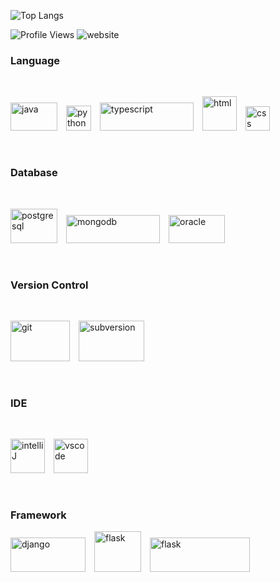![Top Langs](https://github-readme-stats.vercel.app/api/top-langs/?username=muratcanabay)

![Profile Views](https://komarev.com/ghpvc/?username=muratcanabay&color=brightgreen)
![website](https://img.shields.io/badge/muratcanabay.github.io-UP-brightgreen)

### Language

<br>

<img width="75" height="45" alt="java" src="https://user-images.githubusercontent.com/23099059/95229859-c4896a80-0809-11eb-8631-b3c13283fbaa.png">&emsp;<img width="40" alt="python" src="https://user-images.githubusercontent.com/23099059/95229876-c81cf180-0809-11eb-8470-6e54559a121d.png">&emsp;<img width="150" height="45" alt="typescript" src="https://user-images.githubusercontent.com/23099059/95229883-ca7f4b80-0809-11eb-9700-b9e476b52b0f.png">&emsp;<img width="55" alt="html" src="https://user-images.githubusercontent.com/23099059/95228467-0b766080-0808-11eb-9914-5d4f22370504.png">&emsp;<img width="39" alt="css" src="https://user-images.githubusercontent.com/23099059/95229671-83915600-0809-11eb-85df-4cf03392cc93.png">

<br>

### Database

<br>

<img width="75" height="55" alt="postgresql" src="https://user-images.githubusercontent.com/23099059/95229874-c81cf180-0809-11eb-8008-ef58147453b6.png">&emsp;<img width="150" height="45" alt="mongodb" src="https://user-images.githubusercontent.com/23099059/95229870-c7845b00-0809-11eb-8f8c-8af8a6cb45b6.png">&emsp;<img width="90" height="45" alt="oracle" src="https://user-images.githubusercontent.com/23099059/95239388-901aac00-0813-11eb-9612-cf6143d6b39e.png">

<br>

### Version Control

<br>

<img width="95" height="65" alt="git" src="https://user-images.githubusercontent.com/23099059/95237210-952a2c00-0810-11eb-93d0-4555a3c6899f.jpg">&emsp;<img width="105" height="65" alt="subversion" src="https://user-images.githubusercontent.com/23099059/95239232-52b61e80-0813-11eb-8d59-b9b7cfb0de8f.png">

<br>

### IDE

<br>

<img width="55" height="55" alt="intelliJ" src="https://user-images.githubusercontent.com/23099059/95239827-35358480-0814-11eb-83c1-a59b0f5d81ce.png">&emsp;<img width="55" height="55" alt="vscode" src="https://user-images.githubusercontent.com/23099059/95239883-48e0eb00-0814-11eb-80f6-f0b7ffdee891.png">

<br>

### Framework

<img width="120" height="55" alt="django" src="https://user-images.githubusercontent.com/23099059/95240251-cdcc0480-0814-11eb-9dbe-1b7966cb3267.png">&emsp;<img width="75" height="65" alt="flask" src="https://user-images.githubusercontent.com/23099059/95240271-d1f82200-0814-11eb-969e-bfd4e3e05738.png">&emsp;<img width="160" height="55" alt="flask" src="https://user-images.githubusercontent.com/23099059/95240610-58146880-0815-11eb-9a1a-c072276dfd4a.png">

